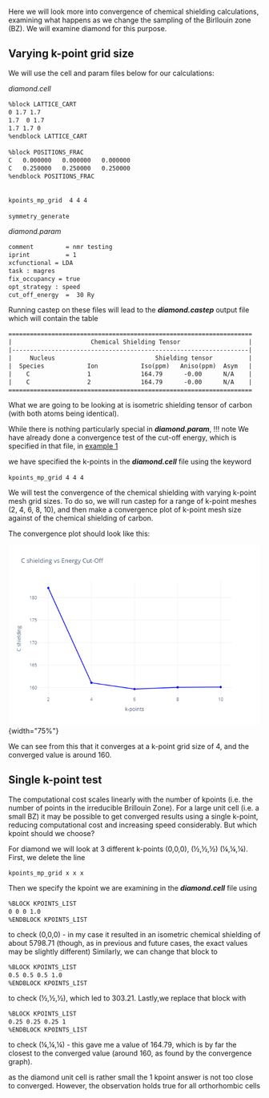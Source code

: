 Here we will look more into convergence of chemical shielding calculations, examining what happens as we change the sampling of the Birllouin zone (BZ). We will examine diamond for this purpose.

## Varying k-point grid size

We will use the cell and param files below for our calculations:

*diamond.cell*

```
%block LATTICE_CART
0 1.7 1.7
1.7  0 1.7
1.7 1.7 0
%endblock LATTICE_CART

%block POSITIONS_FRAC
C   0.000000   0.000000   0.000000
C   0.250000   0.250000   0.250000
%endblock POSITIONS_FRAC


kpoints_mp_grid  4 4 4

symmetry_generate
```
*diamond.param*

```
comment         = nmr testing
iprint          = 1
xcfunctional = LDA
task : magres
fix_occupancy = true
opt_strategy : speed
cut_off_energy  =  30 Ry
```
Running castep on these files will lead to the ***diamond.castep*** output file which will contain the table

```
====================================================================
|                      Chemical Shielding Tensor                   |
|------------------------------------------------------------------|
|     Nucleus                            Shielding tensor          |
|  Species            Ion            Iso(ppm)   Aniso(ppm)  Asym   |
|    C                1              164.79      -0.00      N/A    |
|    C                2              164.79      -0.00      N/A    |
====================================================================

```

What we are going to be looking at is isometric shielding tensor of carbon (with both atoms being identical).

While there is nothing particularly special in ***diamond.param***,
!!! note
    We have already done a convergence test of the cut-off energy, which is specified in that file, in [example 1](Example_1_-Ethanol.md)


we have specified the k-points in the ***diamond.cell*** file using the keyword

`kpoints_mp_grid 4 4 4`

We will test the convergence of the chemical shielding with varying k-point mesh grid sizes. To do so, we will run castep for a range of k-point meshes (2, 4, 6, 8, 10), and then make a convergence plot of k-point mesh size against  of the chemical shielding of carbon.

  The convergence plot should look like this:


  ![Diamond convergence plot](../img/diamond_convergence.png){width="75%"}

We can see from this that it converges at a k-point grid size of 4, and the converged value is around 160.

## Single k-point test

The computational cost scales linearly with the number of kpoints (i.e. the number of points in the irreducible Brillouin Zone). For a large unit cell (i.e. a small BZ) it may be possible to get converged results using a single k-point, reducing computational cost and increasing speed considerably. But which kpoint should we choose?

For diamond we will look at 3 different k-points (0,0,0), (½,½,½) (¼,¼,¼). First, we delete the line

```
kpoints_mp_grid x x x
```

Then we specify the kpoint we are examining in the ***diamond.cell*** file using
```
%BLOCK KPOINTS_LIST
0 0 0 1.0
%ENDBLOCK KPOINTS_LIST
```
to check (0,0,0) - in my case it resulted in an isometric chemical shielding of about 5798.71 (though, as in previous and future cases, the exact values may be slightly different) Similarly, we can change that block to

```
%BLOCK KPOINTS_LIST
0.5 0.5 0.5 1.0
%ENDBLOCK KPOINTS_LIST
```

to check (½,½,½), which led to 303.21. Lastly,we replace that block with

```
%BLOCK KPOINTS_LIST
0.25 0.25 0.25 1
%ENDBLOCK KPOINTS_LIST
```
to check (¼,¼,¼) - this gave me a value of 164.79, which is by far the closest to the converged value (around 160, as found by the convergence graph).

as the diamond unit cell is rather small the 1 kpoint answer is not too close to converged. However, the observation holds true for all orthorhombic cells
